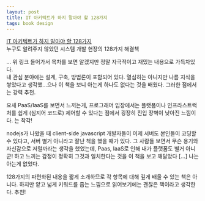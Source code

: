 ```yaml
---
layout: post
title: IT 아키텍트가 하지 말아야 할 128가지
tags: book design
---
```


[IT 아키텍트가 하지 말아야 할 128가지](http://www.roadbook.co.kr/73)  
누구도 알려주지 않았던 시스템 개발 현장의 128가지 해결책

... 위 링크 들어가서 목차를 보면 알겠지만 정말 자극적이고 재밌는 내용으로 가득차있다.  
내 관심 분야에는 설계, 구축, 방법론이 포함되어 있다. 열심히는 아니지만 나름 지식을 쌓았다고 생각했...으나 이 책을 보니 아는게 하나도 없다는 것을 배웠다. 그러한 점에서는 강력 추천.

요새 PaaS/IaaS를 보면서 느끼는게, 프로그래머 입장에서는 플랫폼이나 인프라스트럭처를 쉽게 (심지어 코드로) 제어할 수 있다는 점에서 굉장히 진입 장벽이 낮아진 느낌이다. 는 착각!

nodejs가 나왔을 때 client-side javascript 개발자들이 이제 서버도 본인들이 코딩할 수 있다고, 서버 별거 아니라고 잘난 척을 했을 때가 있다. 그 사람들 보면서 무슨 용기와 자신감으로 저럴까라는 생각을 했었는데, Paas, IaaS로 인해 내가 플랫폼도 별거 아니군! 하고 느끼는 감정이 정확히 그것과 일치한다는 것을 이 책을 보고 깨달았다 [...] 나는 아는게 없었다.

128가지의 파편화된 내용을 짧게 소개하므로 각 항목에 대해 깊게 배울 수 있는 책은 아니다. 하지만 얕고 넓게 키워드를 줍는 느낌으로 읽어보기에는 괜찮은 책이라고 생각한다. 추천!
